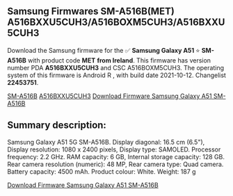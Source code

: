 <h2>Samsung Firmwares SM-A516B(MET) A516BXXU5CUH3/A516BOXM5CUH3/A516BXXU5CUH3</h2>
Download the Samsung firmware for the ✅ <strong>Samsung Galaxy A51 </strong> ⭐ <strong>SM-A516B</strong> with product code <strong>MET</strong> <strong> from Ireland</strong>. This firmware has version number PDA <strong>A516BXXU5CUH3</strong> and CSC A516BOXM5CUH3. The operating system of this firmware is Android R , with build date 2021-10-12. Changelist <strong>22453751</strong>.


[SM-A516B](https://samfirm.shop/samsung/model/SM-A516B)
[A516BXXU5CUH3](https://samfirm.shop/samsung/pda/A516BXXU5CUH3)
[Download Firmware Samsung Galaxy A51 SM-A516B](https://samfirm.shop/samsung/firmware/464591)
<h2>Summary description:</h2>
<p>Samsung Galaxy A51 5G SM-A516B. Display diagonal: 16.5 cm (6.5"), Display resolution: 1080 x 2400 pixels, Display type: SAMOLED. Processor frequency: 2.2 GHz. RAM capacity: 6 GB, Internal storage capacity: 128 GB. Rear camera resolution (numeric): 48 MP, Rear camera type: Quad camera. Battery capacity: 4500 mAh. Product colour: White. Weight: 187 g</p>


[Download Firmware Samsung Galaxy A51 SM-A516B](https://samfirm.shop/samsung/firmware/464591)
